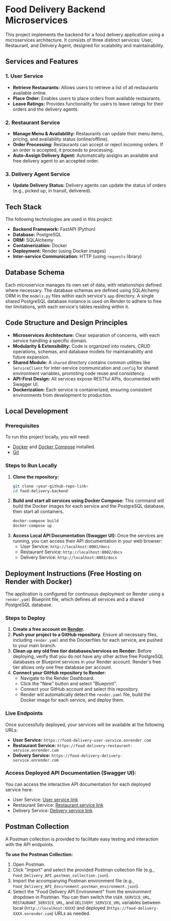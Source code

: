 # Food Delivery Backend Microservices

This project implements the backend for a food delivery application using a microservices architecture. It consists of three distinct services: User, Restaurant, and Delivery Agent, designed for scalability and maintainability.

## Services and Features

### 1. User Service
-   **Retrieve Restaurants:** Allows users to retrieve a list of all restaurants available online.
-   **Place Order:** Enables users to place orders from available restaurants.
-   **Leave Ratings:** Provides functionality for users to leave ratings for their orders and the delivery agents.

### 2. Restaurant Service
-   **Manage Menu & Availability:** Restaurants can update their menu items, pricing, and availability status (online/offline).
-   **Order Processing:** Restaurants can accept or reject incoming orders. If an order is accepted, it proceeds to processing.
-   **Auto-Assign Delivery Agent:** Automatically assigns an available and free delivery agent to an accepted order.

### 3. Delivery Agent Service
-   **Update Delivery Status:** Delivery agents can update the status of orders (e.g., picked up, in transit, delivered).

## Tech Stack

The following technologies are used in this project:

-   **Backend Framework:** FastAPI (Python)
-   **Database:** PostgreSQL
-   **ORM:** SQLAlchemy
-   **Containerization:** Docker
-   **Deployment:** Render (using Docker images)
-   **Inter-service Communication:** HTTP (using `requests` library)

## Database Schema

Each microservice manages its own set of data, with relationships defined where necessary. The database schemas are defined using SQLAlchemy ORM in the `models.py` files within each service's `app` directory. A single shared PostgreSQL database instance is used on Render to adhere to free tier limitations, with each service's tables residing within it.

## Code Structure and Design Principles

-   **Microservices Architecture:** Clear separation of concerns, with each service handling a specific domain.
-   **Modularity & Extensibility:** Code is organized into routers, CRUD operations, schemas, and database models for maintainability and future expansion.
-   **Shared Module:** A `shared` directory contains common utilities like `ServiceClient` for inter-service communication and `config` for shared environment variables, promoting code reuse and consistency.
-   **API-First Design:** All services expose RESTful APIs, documented with Swagger UI.
-   **Dockerization:** Each service is containerized, ensuring consistent environments from development to production.

## Local Development

### Prerequisites
To run this project locally, you will need:
-   [Docker](https://www.docker.com/get-started) and [Docker Compose](https://docs.docker.com/compose/install/) installed.
-   [Git](https://git-scm.com/downloads)

### Steps to Run Locally
1.  **Clone the repository:**
    ```bash
    git clone <your-github-repo-link>
    cd food-delivery-backend
    ```
2.  **Build and start all services using Docker Compose:**
    This command will build the Docker images for each service and the PostgreSQL database, then start all containers.
    ```bash
    docker-compose build
    docker-compose up
    ```
3.  **Access Local API Documentation (Swagger UI):**
    Once the services are running, you can access their API documentation in your web browser:
    -   User Service: `http://localhost:8001/docs`
    -   Restaurant Service: `http://localhost:8002/docs`
    -   Delivery Service: `http://localhost:8003/docs`

## Deployment Instructions (Free Hosting on Render with Docker)

The application is configured for continuous deployment on Render using a `render.yaml` Blueprint file, which defines all services and a shared PostgreSQL database.

### Steps to Deploy
1.  **Create a free account on [Render](https://render.com/).**
2.  **Push your project to a GitHub repository.** Ensure all necessary files, including `render.yaml` and the Dockerfiles for each service, are pushed to your main branch.
3.  **Clean up any old free tier databases/services on Render:** Before deploying, verify that you do not have any other active free PostgreSQL databases or Blueprint services in your Render account. Render's free tier allows only one free database per account.
4.  **Connect your GitHub repository to Render:**
    -   Navigate to the Render Dashboard.
    -   Click the "New" button and select "Blueprint".
    -   Connect your GitHub account and select this repository.
    -   Render will automatically detect the `render.yaml` file, build the Docker image for each service, and deploy them.

### Live Endpoints
Once successfully deployed, your services will be available at the following URLs:
-   **User Service:** `https://food-delivery-user-service.onrender.com`
-   **Restaurant Service:** `https://food-delivery-restaurant-service.onrender.com`
-   **Delivery Service:** `https://food-delivery-delivery-service.onrender.com`

### Access Deployed API Documentation (Swagger UI):
You can access the interactive API documentation for each deployed service here:
-   User Service: [User service link](https://food-delivery-user-service-nxxt.onrender.com/docs)
-   Restaurant Service: [Restaurant service link](https://food-delivery-restaurant-service-reba.onrender.com/docs)
-   Delivery Service: [Delivery service link](https://food-delivery-delivery-service-br1b.onrender.com/docs)

## Postman Collection

A Postman collection is provided to facilitate easy testing and interaction with the API endpoints.

**To use the Postman Collection:**
1.  Open Postman.
2.  Click "Import" and select the provided Postman collection file (e.g., `Food_Delivery_API.postman_collection.json`).
3.  Import the accompanying Postman environment file (e.g., `Food_Delivery_API_Environment.postman_environment.json`).
4.  Select the "Food Delivery API Environment" from the environment dropdown in Postman. You can then switch the `USER_SERVICE_URL`, `RESTAURANT_SERVICE_URL`, and `DELIVERY_SERVICE_URL` variables between local (`http://localhost:XXXX`) and deployed (`https://food-delivery-XXXX.onrender.com`) URLs as needed.
